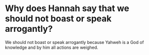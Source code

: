 # Why does Hannah say that we should not boast or speak arrogantly?

We should not boast or speak arrogantly because Yahweh is a God of knowledge and by him all actions are weighed.
